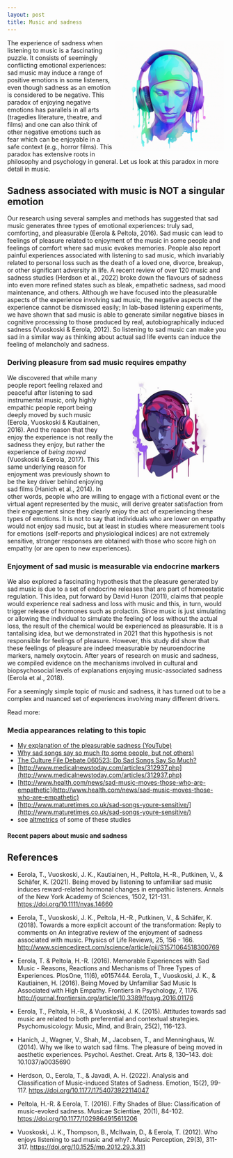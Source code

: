 ```yaml
---
layout: post
title: Music and sadness
---
```


<style>
 .wrap {
   float: right; 
   margin: 5px;
  }
</style>


<div class="wrap">
    <img src="../images/tuomaseerola_in_white_background_sad_emotional_human_head_wit_e3e05139-067e-400a-bea9-e849bbb299b2_3.png" width="250" alt="Music and sadness"/>
</div>

The experience of sadness when listening to music is a fascinating puzzle. It consists of seemingly conflicting emotional experiences: sad music may induce a range of positive emotions in some listeners, even though sadness as an emotion is considered to be negative. This paradox of enjoying negative emotions has parallels in all arts (tragedies literature, theatre, and films) and one can also think of other negative emotions such as fear which can be enjoyable in a safe context (e.g., horror films). This paradox has extensive roots in philosophy and psychology in general. Let us look at this paradox in more detail in music.


## Sadness associated with music is NOT a singular emotion

Our research using several samples and methods has suggested that sad music generates three types of emotional experiences: truly sad, comforting, and pleasurable (Eerola & Peltola, 2016). Sad music can lead to feelings of pleasure related to enjoyment of the music in some people and feelings of comfort where sad music evokes memories. People also report painful experiences associated with listening to sad music, which invariably related to personal loss such as the death of a loved one, divorce, breakup, or other significant adversity in life. A recent review of over 120 music and sadness studies (Herdson et al., 2022) broke down the flavours of sadness into even more refined states such as bleak, empathetic sadness, sad mood maintenance, and others. Although we have focused into the pleasurable aspects of the experience involving sad music, the negative aspects of the experience cannot be dismissed easily; In lab-based listening experiments, we have shown that sad music is able to generate similar negative biases in cognitive processing to those produced by real, autobiographically induced sadness (Vuoskoski & Eerola, 2012). So listening to sad music can make you sad in a similar way as thinking about actual sad life events can induce the feeling of melancholy and sadness.

### Deriving pleasure from sad music requires empathy

<div class="wrap">
    <img src="../images/tuomaseerola_in_white_background_sad_emotional_human_head_wit_feb34552-4f19-4e05-a477-458cee05a181_1.png" width="250" alt="Music and sadness 2"/>
</div>

We discovered that while many people report feeling relaxed and peaceful after listening to sad instrumental music, only highly empathic people report being deeply moved by such music (Eerola, Vuoskoski & Kautiainen, 2016). And the reason that they enjoy the experience is not really the sadness they enjoy, but rather the experience of *being moved* (Vuoskoski & Eerola, 2017). This same underlying reason for enjoyment was previously shown to be the key driver behind enjoying sad films (Hanich et al., 2014). In other words, people who are willing to engage with a fictional event or the virtual agent represented by the music, will derive greater satisfaction from their engagement since they clearly enjoy the act of experiencing these types of emotions. It is not to say that individuals who are lower on empathy would not enjoy sad music, but at least in studies where measurement tools for emotions (self-reports and physiological indices) are not extremely sensitive, stronger responses are obtained with those who score high on empathy (or are open to new experiences).


### Enjoyment of sad music is measurable via endocrine markers

We also explored a fascinating hypothesis that the pleasure generated by sad music is due to a set of endocrine releases that are part of homeostatic regulation. This idea, put forward by David Huron (2011), claims that people would experience real sadness and loss with music and this, in turn, would trigger release of hormones such as prolactin. Since music is just simulating or allowing the individual to simulate the feeling of loss without the actual loss, the result of the chemical would be experienced as pleasurable. It is a tantalising idea, but we demonstrated in 2021 that this hypothesis is not responsible for feelings of pleasure. However, this study did show that these feelings of pleasure are indeed measurable by neuroendocrine markers, namely oxytocin. After years of research on music and sadness, we compiled evidence on the mechanisms involved in cultural and biopsychosocial levels of explanations enjoying music-associated sadness (Eerola et al., 2018). 

For a seemingly simple topic of music and sadness, it has turned out to be a complex and nuanced set of experiences involving many different drivers.

Read more:

### Media appearances relating to this topic

* [My explanation of the pleasurable sadness (YouTube)](https://youtu.be/Qis4KmFNMjQ)
* [Why sad songs say so much (to some people, but not others)](https://theconversation.com/why-sad-songs-say-so-much-to-some-people-but-not-others-65365)
* [The Culture File Debate 060523: Do Sad Songs Say So Much?](https://www.rte.ie/radio/podcasts/22246773-the-culture-file-debate-060523-do-sad-songs-say-s/)
* [http://www.medicalnewstoday.com/articles/312937.php](http://www.medicalnewstoday.com/articles/312937.php)
* [http://www.health.com/news/sad-music-moves-those-who-are-empathetic](http://www.health.com/news/sad-music-moves-those-who-are-empathetic)
* [http://www.maturetimes.co.uk/sad-songs-youre-sensitive/](http://www.maturetimes.co.uk/sad-songs-youre-sensitive/)
* see [altmetrics](https://frontiers.altmetric.com/details/10024574) of some of these studies

#### Recent papers about music and sadness

<script src="https://bibbase.org/show?bib=https%3A%2F%2Ftuomaseerola.github.io%2FEerola.bib&commas=true&jsonp=1&filter=keywords:sadness,type:article&folding=0&theme=simple&limit=5&hidemenu=true&authorFirst=true"></script>

## References

* Eerola, T., Vuoskoski, J. K., Kautiainen, H., Peltola, H.-R., Putkinen, V., & Schäfer, K. (2021). Being moved by listening to unfamiliar sad music induces reward-related hormonal changes in empathic listeners. Annals of the New York Academy of Sciences, 1502, 121-131. https://doi.org/10.1111/nyas.14660

* Eerola, T., Vuoskoski, J. K., Peltola, H.-R., Putkinen, V., & Schäfer, K. (2018). Towards a more explicit account of the transformation: Reply to comments on An integrative review of the enjoyment of sadness associated with music. Physics of Life Reviews, 25, 156 - 166. http://www.sciencedirect.com/science/article/pii/S1571064518300769

* Eerola, T. & Peltola, H.-R. (2016). Memorable Experiences with Sad Music - Reasons, Reactions and Mechanisms of Three Types of Experiences. PlosOne, 11(6), e0157444. 
Eerola, T., Vuoskoski, J. K., & Kautiainen, H. (2016). Being Moved by Unfamiliar Sad Music Is Associated with High Empathy. Frontiers in Psychology, 7, 1176. http://journal.frontiersin.org/article/10.3389/fpsyg.2016.01176

* Eerola, T., Peltola, H.-R., & Vuoskoski, J. K. (2015). Attitudes towards sad music are related to both preferential and contextual strategies. Psychomusicology: Music, Mind, and Brain, 25(2), 116-123. 

* Hanich, J., Wagner, V., Shah, M., Jacobsen, T., and Menninghaus, W. (2014). Why we like to watch sad films. The pleasure of being moved in aesthetic experiences. Psychol. Aesthet. Creat. Arts 8, 130–143. doi: 10.1037/a0035690

* Herdson, O., Eerola, T., & Javadi, A. H. (2022). Analysis and Classification of Music-induced States of Sadness. Emotion, 15(2), 99-117. https://doi.org/10.1177/1754073922114047


* Peltola, H.-R. & Eerola, T. (2016). Fifty Shades of Blue: Classification of music-evoked sadness. Musicae Scientiae, 20(1), 84-102. https://doi.org/10.1177/1029864915611206


* Vuoskoski, J. K., Thompson, B., McIlwain, D., & Eerola, T. (2012). Who enjoys listening to sad music and why?. Music Perception, 29(3), 311-317. https://doi.org/10.1525/mp.2012.29.3.311
